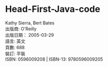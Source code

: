 # Head-First-Java-code

Kathy Sierra, Bert Bates  
出版商: O'Reilly  
出版日期： 2005-03-29  
語言: 英文  
頁數: 688  
裝訂: 平裝  
ISBN: 0596009208 | ISBN-13: 9780596009205
